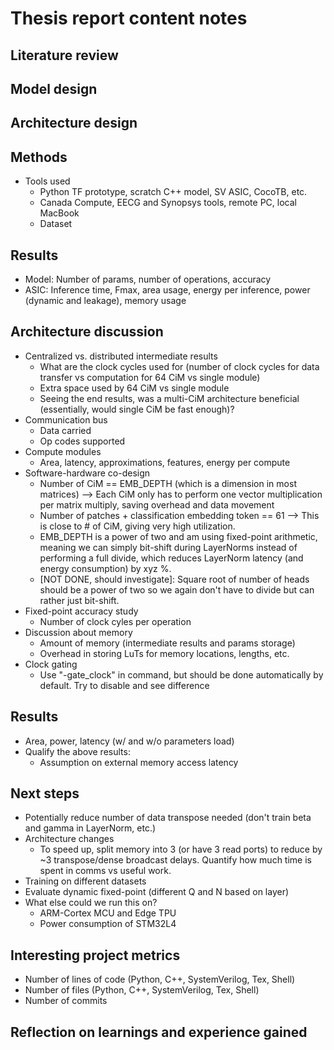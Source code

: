 # Thesis report content notes

## Literature review

## Model design

## Architecture design

## Methods
- Tools used
    - Python TF prototype, scratch C++ model, SV ASIC, CocoTB, etc.
    - Canada Compute, EECG and Synopsys tools, remote PC, local MacBook
    - Dataset

## Results
- Model: Number of params, number of operations, accuracy
- ASIC: Inference time, Fmax, area usage, energy per inference, power (dynamic and leakage), memory usage

## Architecture discussion
- Centralized vs. distributed intermediate results
    - What are the clock cycles used for (number of clock cycles for data transfer vs computation for 64 CiM vs single module)
    - Extra space used by 64 CiM vs single module
    - Seeing the end results, was a multi-CiM architecture beneficial (essentially, would single CiM be fast enough)?
- Communication bus
    - Data carried
    - Op codes supported
- Compute modules
    - Area, latency, approximations, features, energy per compute
- Software-hardware co-design
    - Number of CiM == EMB_DEPTH (which is a dimension in most matrices) --> Each CiM only has to perform one vector multiplication per matrix multiply, saving overhead and data movement
    - Number of patches + classification embedding token == 61 --> This is close to # of CiM, giving very high utilization.
    - EMB_DEPTH is a power of two and am using fixed-point arithmetic, meaning we can simply bit-shift during LayerNorms instead of performing a full divide, which reduces LayerNorm latency (and energy consumption) by xyz %.
    - [NOT DONE, should investigate]: Square root of number of heads should be a power of two so we again don't have to divide but can rather just bit-shift.
- Fixed-point accuracy study
    - Number of clock cyles per operation
- Discussion about memory
    - Amount of memory (intermediate results and params storage)
    - Overhead in storing LuTs for memory locations, lengths, etc.
- Clock gating
    - Use "-gate_clock" in command, but should be done automatically by default. Try to disable and see difference

## Results
- Area, power, latency (w/ and w/o parameters load)
- Qualify the above results:
    - Assumption on external memory access latency

## Next steps
- Potentially reduce number of data transpose needed (don't train beta and gamma in LayerNorm, etc.)
- Architecture changes
    - To speed up, split memory into 3 (or have 3 read ports) to reduce by ~3 transpose/dense broadcast delays. Quantify how much time is spent in comms vs useful work.
- Training on different datasets
- Evaluate dynamic fixed-point (different Q and N based on layer)
- What else could we run this on?
    - ARM-Cortex MCU and Edge TPU
    - Power consumption of STM32L4

## Interesting project metrics
- Number of lines of code (Python, C++, SystemVerilog, Tex, Shell)
- Number of files (Python, C++, SystemVerilog, Tex, Shell)
- Number of commits

## Reflection on learnings and experience gained
